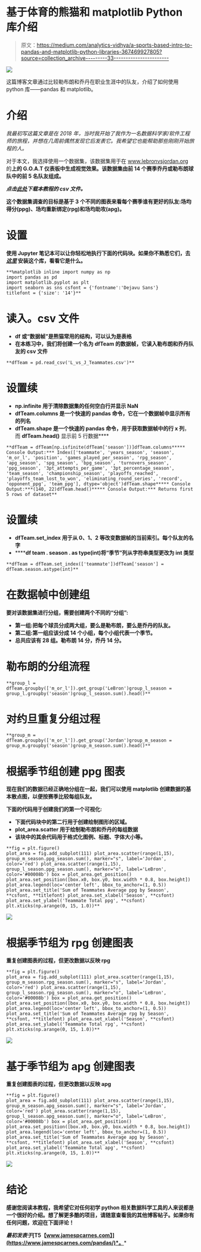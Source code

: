 # 基于体育的熊猫和 matplotlib Python 库介绍

> 原文：<https://medium.com/analytics-vidhya/a-sports-based-intro-to-pandas-and-matplotlib-python-libraries-367469927805?source=collection_archive---------33----------------------->

![](img/523e67baedeac636c0428b2eaa6f3d7b.png)

这篇博客文章通过比较勒布朗和乔丹在职业生涯中的队友，介绍了如何使用 python 库——pandas 和 matplotlib。

# 介绍

*我最初写这篇文章是在 2018 年，当时我开始了我作为一名数据科学家/软件工程师的旅程，并想在几周前偶然发现它后发表它。我希望它也能帮助那些刚刚开始旅程的人。*

对于本文，我选择使用一个数据集，该数据集用于在 www.lebronvsjordan.org 的[](https://www.lebronvsjordan.org/)**上的 G.O.A.T 仪表板中生成视觉效果。该数据集由前 14 个赛季乔丹或勒布朗球队中的前 5 名队友组成。**

*****点击**[***此处***](https://lebron-vs-jordan.s3.us-east-2.amazonaws.com/L_vs_J_Teammates.csv)**下载本教程的 csv 文件。*****

****这个数据集调查的目标是基于 3 个不同的图表来看每个赛季谁有更好的队友:场均得分(ppg)、场均重新绑定(rpg)和场均助攻(apg)。****

# ****设置****

****使用 Jupyter 笔记本可以让你轻松地执行下面的代码块。如果你不熟悉它们，去 [***这里***](https://pypi.org/project/notebook/) 安装这个库，看看它是什么。****

```
**%matplotlib inline import numpy as np 
import pandas as pd 
import matplotlib.pyplot as plt 
import seaborn as sns csfont = {'fontname':'Dejavu Sans'} 
titlefont = {'size': '14'}**
```

# ****读入。csv 文件****

*   ****df 或“数据帧”是熊猫常用的结构，可以认为是表格****
*   ****在本练习中，我们将创建一个名为 **dfTeam** 的数据帧，它读入勒布朗和乔丹队友的 csv 文件****

```
**dfTeam = pd.read_csv('L_vs_J_Teammates.csv')**
```

# ****设置续****

*   ******np.infinite** 用于清除数据集的任何空白行并显示 NaN****
*   ******dfTeam.columns** 是一个快速的 pandas 命令，它在一个数据帧中显示所有的列名****
*   ******dfTeam.shape** 是一个快速的 pandas 命令，用于获取数据帧中的**行 x 列**，而 **dfTeam.head()** 显示前 5 行数据****

```
**dfTeam = dfTeam[np.isfinite(dfTeam['season'])]dfTeam.columns***** Console Output:*** Index(['teammate', 'years_season', 'season', 'm_or_l', 'position', 'games_played_per_season', 'rpg_season', 'apg_season', 'spg_season', 'bpg_season', 'turnovers_season', 'ppg_season', '3pt_attempts_per_game', '3pt_percentage_season', 'team_season', 'championship_season', 'playoffs_reached', 'playoffs_team_lost_to_won', 'eliminating_round_series', 'record', 'opponent_ppg', 'team_ppg'], dtype='object')dfTeam.shape***** Console Output:***(140, 22)dfTeam.head()***** Console Output:*** Returns first 5 rows of dataset**
```

# ****设置续****

*   ******dfTeam.set_index** 用于从 0、1、2 等改变数据帧的当前索引。每个队友的名字****
*   ******df team . season . as type(int)**将“季节”列从字符串类型更改为 int 类型****

```
**dfTeam = dfTeam.set_index(['teammate'])dfTeam['season'] = dfTeam.season.astype(int)**
```

# ****在数据帧中创建组****

****要对该数据集进行分组，需要创建两个不同的“分组”:****

*   ****第一组:把每个球员分成两大组，要么是勒布朗，要么是乔丹的队友。****
*   ****第二组:第一组应该分成 14 个小组，每个小组代表一个季节。****
*   ****总共应该有 28 组。勒布朗 14 分，乔丹 14 分。****

# ****勒布朗的分组流程****

```
**group_l = dfTeam.groupby(['m_or_l']).get_group('LeBron')group_l_season = group_l.groupby('season')group_l_season.sum().head()**
```

# ****对约旦重复分组过程****

```
**group_m = dfTeam.groupby(['m_or_l']).get_group('Jordan')group_m_season = group_m.groupby('season')group_m_season.sum().head()**
```

# ****根据季节组创建 ppg 图表****

****现在我们的数据已经正确地分组在一起，我们可以使用 matplotlib 创建数据的基本散点图，以便按赛季比较每组队友。****

****下面的代码用于创建我们的第一个可视化:****

*   ****下面代码块中的第二行用于创建绘制图形的区域。****
*   ******plot_area.scatter** 用于绘制勒布朗和乔丹的每组数据****
*   ****该块中的其余代码用于格式化图例、标题、字体大小等。****

```
**fig = plt.figure() 
plot_area = fig.add_subplot(111) plot_area.scatter(range(1,15), group_m_season.ppg_season.sum(), marker="s", label='Jordan', color='red') plot_area.scatter(range(1,15), group_l_season.ppg_season.sum(), marker="o", label='LeBron', color='#00008b') box = plot_area.get_position() plot_area.set_position([box.x0, box.y0, box.width * 0.8, box.height]) plot_area.legend(loc='center left', bbox_to_anchor=(1, 0.5)) plot_area.set_title('Sum of Teammates Average ppg by Season', **csfont, **titlefont) plot_area.set_xlabel('Season', **csfont) plot_area.set_ylabel('Teammate Total ppg', **csfont) plt.xticks(np.arange(0, 15, 1.0))**
```

****![](img/48efc2fb4698404b2ffab02cda0c9384.png)****

# ****根据季节组为 rpg 创建图表****

****重复创建图表的过程，但更改数据以反映 rpg****

```
**fig = plt.figure() 
plot_area = fig.add_subplot(111) plot_area.scatter(range(1,15), group_m_season.rpg_season.sum(), marker="s", label='Jordan', color='red') plot_area.scatter(range(1,15), group_l_season.rpg_season.sum(), marker="o", label='LeBron', color='#00008b') box = plot_area.get_position() plot_area.set_position([box.x0, box.y0, box.width * 0.8, box.height]) plot_area.legend(loc='center left', bbox_to_anchor=(1, 0.5)) plot_area.set_title('Sum of Teammates Average rpg by Season', **csfont, **titlefont) plot_area.set_xlabel('Season', **csfont) plot_area.set_ylabel('Teammate Total rpg', **csfont) plt.xticks(np.arange(0, 15, 1.0))**
```

****![](img/dcda8318ea636108cf8da4e1e664c225.png)****

# ****基于季节组为 apg 创建图表****

****重复创建图表的过程，但更改数据以反映 apg****

```
**fig = plt.figure() 
plot_area = fig.add_subplot(111) plot_area.scatter(range(1,15), group_m_season.apg_season.sum(), marker="s", label='Jordan', color='red') plot_area.scatter(range(1,15), group_l_season.apg_season.sum(), marker="o", label='LeBron', color='#00008b') box = plot_area.get_position() plot_area.set_position([box.x0, box.y0, box.width * 0.8, box.height]) plot_area.legend(loc='center left', bbox_to_anchor=(1, 0.5)) plot_area.set_title('Sum of Teammates Average apg by Season', **csfont, **titlefont) plot_area.set_xlabel('Season', **csfont) plot_area.set_ylabel('Teammate Total apg', **csfont) plt.xticks(np.arange(0, 15, 1.0))**
```

****![](img/35cc14ff70193b7f4dc95c2f57958660.png)****

# ****结论****

****感谢您阅读本教程，我希望它对任何初学 python 相关数据科学工具的人来说都是一个很好的介绍。想了解更多酷的项目，请随意查看我的其他博客帖子。如果你有任何问题，欢迎在下面评论！****

*****最初发表于*[T5【www.jamespcarnes.com】](https://www.jamespcarnes.com/pandas/)*。*****
